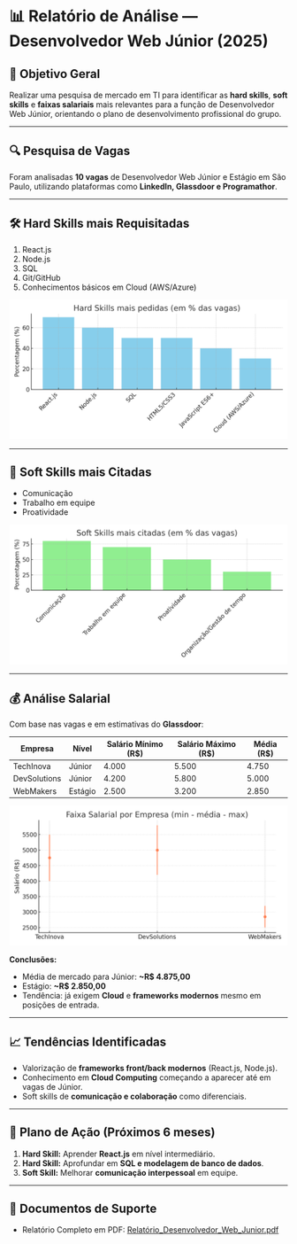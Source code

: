 # 📊 Relatório de Análise — Desenvolvedor Web Júnior (2025)

## 🎯 Objetivo Geral
Realizar uma pesquisa de mercado em TI para identificar as **hard skills**, **soft skills** e **faixas salariais** mais relevantes para a função de Desenvolvedor Web Júnior, orientando o plano de desenvolvimento profissional do grupo.

---

## 🔍 Pesquisa de Vagas
Foram analisadas **10 vagas** de Desenvolvedor Web Júnior e Estágio em São Paulo, utilizando plataformas como **LinkedIn, Glassdoor e Programathor**.

---

## 🛠️ Hard Skills mais Requisitadas
1. React.js  
2. Node.js  
3. SQL  
4. Git/GitHub  
5. Conhecimentos básicos em Cloud (AWS/Azure)  

![Hard Skills](grafico_hard_skills.png)

---

## 🤝 Soft Skills mais Citadas
- Comunicação  
- Trabalho em equipe  
- Proatividade  

![Soft Skills](grafico_soft_skills.png)

---

## 💰 Análise Salarial
Com base nas vagas e em estimativas do **Glassdoor**:

| Empresa       | Nível    | Salário Mínimo (R$) | Salário Máximo (R$) | Média (R$) |
|---------------|----------|----------------------|----------------------|------------|
| TechInova     | Júnior   | 4.000                | 5.500                | 4.750      |
| DevSolutions  | Júnior   | 4.200                | 5.800                | 5.000      |
| WebMakers     | Estágio  | 2.500                | 3.200                | 2.850      |

![Faixa Salarial](grafico_faixa_salarial.png)

**Conclusões:**  
- Média de mercado para Júnior: **~R$ 4.875,00**  
- Estágio: **~R$ 2.850,00**  
- Tendência: já exigem **Cloud** e **frameworks modernos** mesmo em posições de entrada.  

---

## 📈 Tendências Identificadas
- Valorização de **frameworks front/back modernos** (React.js, Node.js).  
- Conhecimento em **Cloud Computing** começando a aparecer até em vagas de Júnior.  
- Soft skills de **comunicação e colaboração** como diferenciais.  

---

## 📝 Plano de Ação (Próximos 6 meses)
1. **Hard Skill:** Aprender **React.js** em nível intermediário.  
2. **Hard Skill:** Aprofundar em **SQL e modelagem de banco de dados**.  
3. **Soft Skill:** Melhorar **comunicação interpessoal** em equipe.  

---

## 📂 Documentos de Suporte
- Relatório Completo em PDF: [Relatório_Desenvolvedor_Web_Junior.pdf](ANALISE_MERCADO_TI.pdf)

